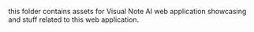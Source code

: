 this folder contains assets for Visual Note AI web application showcasing and stuff related to this web application.
